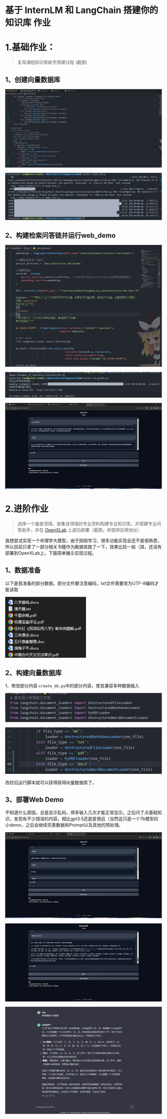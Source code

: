 # 基于 InternLM 和 LangChain 搭建你的知识库 作业

# 1.基础作业：

> 复现课程知识库助手搭建过程 (截图)

## 1、创建向量数据库

![1704894774462](image/Homework3/1704894774462.png)

![1704894814252](image/Homework3/1704894814252.png)

## 2、构建检索问答链并运行web_demo

![1704894996291](image/Homework3/1704894996291.png)

![1704895013539](image/Homework3/1704895013539.png)

![1704895026802](image/Homework3/1704895026802.png)

# 2.进阶作业

> 选择一个垂直领域，收集该领域的专业资料构建专业知识库，并搭建专业问答助手，并在 [OpenXLab](https://openxlab.org.cn/apps) 上成功部署（截图，并提供应用地址）

我想尝试实现一个命理学大模型，由于刚刚学习，很多功能实现会还不是很熟悉，所以目前只拿了一部分相关书籍作为数据库跑了一下，效果比较一般（哭，还没有部署到OpenXLab上，下面简单展示实现过程。

## 1、数据准备

以下是我准备的部分数据，部分文件要注意编码，txt文件需要改为UTF-8编码才能读取

![1704891493402](image/Homework3/1704891493402.png)

## 2、构建向量数据库

1、修改部分内容 `create_db.py`中的部分内容，使其兼容多种数据输入

![1704894128693](image/Homework3/1704894128693.png)

![1704894061103](image/Homework3/1704894061103.png)

改好后运行脚本就可以获得获得向量数据库了。

## 3、部署Web Demo

不知道什么原因，总是显示乱码，得多输入几次才能正常显示。之后问了点基础知识，发现有不少错误的内容，相比gpt3.5还是差很远（当然这只是一个7b模型的小demo，之后会继续完善数据和Prompt以及其他的预处理。

![1704894340024](image/Homework3/1704894340024.png)

![1704891511080](image/Homework3/1704891511080.png)

![1704891527977](image/Homework3/1704891527977.png)
